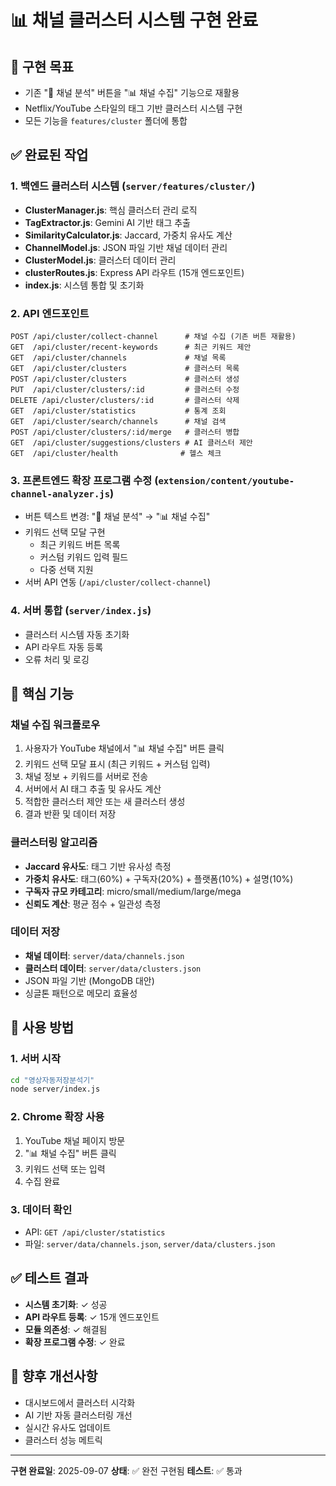 # 📊 채널 클러스터 시스템 구현 완료

## 🎯 구현 목표
- 기존 "🤖 채널 분석" 버튼을 "📊 채널 수집" 기능으로 재활용
- Netflix/YouTube 스타일의 태그 기반 클러스터 시스템 구현
- 모든 기능을 `features/cluster` 폴더에 통합

## ✅ 완료된 작업

### 1. 백엔드 클러스터 시스템 (`server/features/cluster/`)
- **ClusterManager.js**: 핵심 클러스터 관리 로직
- **TagExtractor.js**: Gemini AI 기반 태그 추출
- **SimilarityCalculator.js**: Jaccard, 가중치 유사도 계산
- **ChannelModel.js**: JSON 파일 기반 채널 데이터 관리
- **ClusterModel.js**: 클러스터 데이터 관리
- **clusterRoutes.js**: Express API 라우트 (15개 엔드포인트)
- **index.js**: 시스템 통합 및 초기화

### 2. API 엔드포인트
```
POST /api/cluster/collect-channel      # 채널 수집 (기존 버튼 재활용)
GET  /api/cluster/recent-keywords      # 최근 키워드 제안
GET  /api/cluster/channels             # 채널 목록
GET  /api/cluster/clusters             # 클러스터 목록
POST /api/cluster/clusters             # 클러스터 생성
PUT  /api/cluster/clusters/:id         # 클러스터 수정
DELETE /api/cluster/clusters/:id       # 클러스터 삭제
GET  /api/cluster/statistics           # 통계 조회
GET  /api/cluster/search/channels      # 채널 검색
POST /api/cluster/clusters/:id/merge   # 클러스터 병합
GET  /api/cluster/suggestions/clusters # AI 클러스터 제안
GET  /api/cluster/health              # 헬스 체크
```

### 3. 프론트엔드 확장 프로그램 수정 (`extension/content/youtube-channel-analyzer.js`)
- 버튼 텍스트 변경: "🤖 채널 분석" → "📊 채널 수집"
- 키워드 선택 모달 구현
  - 최근 키워드 버튼 목록
  - 커스텀 키워드 입력 필드
  - 다중 선택 지원
- 서버 API 연동 (`/api/cluster/collect-channel`)

### 4. 서버 통합 (`server/index.js`)
- 클러스터 시스템 자동 초기화
- API 라우트 자동 등록
- 오류 처리 및 로깅

## 🔧 핵심 기능

### 채널 수집 워크플로우
1. 사용자가 YouTube 채널에서 "📊 채널 수집" 버튼 클릭
2. 키워드 선택 모달 표시 (최근 키워드 + 커스텀 입력)
3. 채널 정보 + 키워드를 서버로 전송
4. 서버에서 AI 태그 추출 및 유사도 계산
5. 적합한 클러스터 제안 또는 새 클러스터 생성
6. 결과 반환 및 데이터 저장

### 클러스터링 알고리즘
- **Jaccard 유사도**: 태그 기반 유사성 측정
- **가중치 유사도**: 태그(60%) + 구독자(20%) + 플랫폼(10%) + 설명(10%)
- **구독자 규모 카테고리**: micro/small/medium/large/mega
- **신뢰도 계산**: 평균 점수 + 일관성 측정

### 데이터 저장
- **채널 데이터**: `server/data/channels.json`
- **클러스터 데이터**: `server/data/clusters.json`
- JSON 파일 기반 (MongoDB 대안)
- 싱글톤 패턴으로 메모리 효율성

## 🚀 사용 방법

### 1. 서버 시작
```bash
cd "영상자동저장분석기"
node server/index.js
```

### 2. Chrome 확장 사용
1. YouTube 채널 페이지 방문
2. "📊 채널 수집" 버튼 클릭
3. 키워드 선택 또는 입력
4. 수집 완료

### 3. 데이터 확인
- API: `GET /api/cluster/statistics`
- 파일: `server/data/channels.json`, `server/data/clusters.json`

## ✅ 테스트 결과
- **시스템 초기화**: ✓ 성공
- **API 라우트 등록**: ✓ 15개 엔드포인트
- **모듈 의존성**: ✓ 해결됨
- **확장 프로그램 수정**: ✓ 완료

## 📝 향후 개선사항
- 대시보드에서 클러스터 시각화
- AI 기반 자동 클러스터링 개선
- 실시간 유사도 업데이트
- 클러스터 성능 메트릭

---
**구현 완료일**: 2025-09-07
**상태**: ✅ 완전 구현됨
**테스트**: ✅ 통과